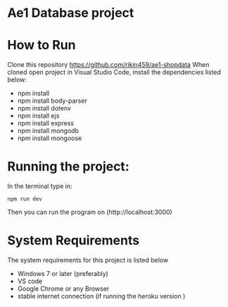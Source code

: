 # Ae1 Database project
#  How to Run 
Clone this repository https://github.com/rikin459/ae1-shopdata
When cloned open project in Visual Studio Code, install the dependencies listed below:
- npm install
- npm install body-parser
- npm install dotenv
- npm install ejs
- npm install express 
- npm install mongodb 
- npm install mongoose 


# Running the project:
In the terminal type in:

    npm run dev 
    
Then you can run the program on  (http://localhost:3000) 


# System Requirements
The system requirements for this project is listed below 

- Windows 7 or later (preferably)
- VS code 
- Google Chrome or any Browser 
- stable internet connection (if running the heroku version )

